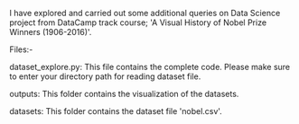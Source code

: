 I have explored and carried out some additional queries on Data Science project from DataCamp track course; 'A Visual History of Nobel Prize Winners (1906-2016)'.

Files:-

dataset_explore.py: This file contains the complete code. Please make sure to enter your directory path for reading dataset file.

outputs: This folder contains the visualization of the datasets. 

datasets: This folder contains the dataset file 'nobel.csv'.

